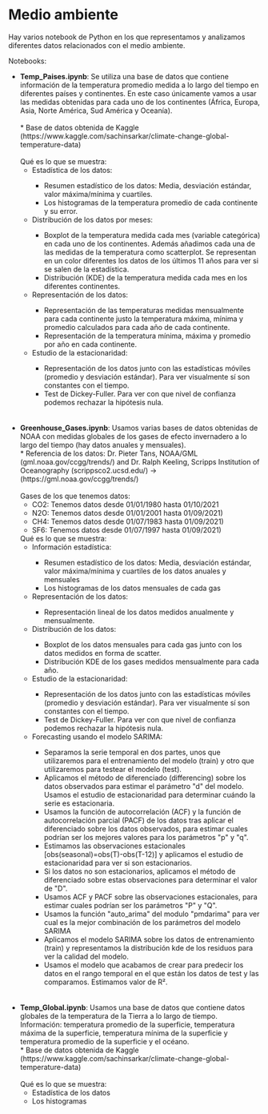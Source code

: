 # Medio ambiente

Hay varios notebook de Python en los que representamos y analizamos diferentes datos relacionados con el medio ambiente.

Notebooks:

<ul>
	<li> <b>Temp_Paises.ipynb</b>: Se utiliza una base de datos que contiene información de la temperatura promedio medida a lo largo del tiempo en diferentes países y continentes. En este caso únicamente vamos a usar las medidas obtenidas para cada uno de los continentes (África, Europa, Asia, Norte América, Sud América y Oceanía).<br><br>
* Base de datos obtenida de Kaggle (https://www.kaggle.com/sachinsarkar/climate-change-global-temperature-data)<br><br>
Qué es lo que se muestra:
	<ul>
		<li>Estadística de los datos:</li>
			<ul>
			<li>Resumen estadístico de los datos: Media, desviación estándar, valor máxima/mínima y cuartiles.</li>
			<li>Los histogramas de la temperatura promedio de cada continente y su error.</li>
			</ul>
		<li>Distribución de los datos por meses:</li>
		<ul>
			<li>Boxplot de la temperatura medida cada mes (variable categórica) en cada uno de los continentes. Además añadimos cada una de las medidas de la temperatura como scatterplot. Se representan en un color diferentes los datos de los últimos 11 años para ver si se salen de la estadística.</li>
			<li>Distribución (KDE) de la temperatura medida cada mes en los diferentes continentes.</li>
		</ul>
		<li>Representación de los datos:</li>
		<ul>
			<li>Representación de las temperaturas medidas mensualmente para cada continente justo la temperatura máxima, mínima y promedio calculados para cada año de cada continente.</li>
			<li>Representación de la temperatura mínima, máxima y promedio por año en cada continente. </li>
		</ul>
		<li>Estudio de la estacionaridad:</li>
		<ul>
			<li>Representación de los datos junto con las estadísticas móviles (promedio y desviación estándar). Para ver visualmente sí son constantes con el tiempo.</li>
			<li>Test de Dickey-Fuller. Para ver con que nivel de confianza podemos rechazar la hipótesis nula.</li>
		</ul>
	</ul>
	</li>
	<br><br>
	<li> <b>Greenhouse_Gases.ipynb</b>: Usamos varias bases de datos obtenidas de NOAA con medidas globales de los gases de efecto invernadero a lo largo del tiempo (hay datos anuales y mensuales). <br>
	* Referencia de los datos: Dr. Pieter Tans, NOAA/GML (gml.noaa.gov/ccgg/trends/) and Dr. Ralph Keeling, Scripps Institution of Oceanography (scrippsco2.ucsd.edu/) -> (https://gml.noaa.gov/ccgg/trends/)
	<br> <br>
Gases de los que tenemos datos:
	<ul>
	 	<li>CO2: Tenemos datos desde 01/01/1980 hasta 01/10/2021</li>
	 	<li>N2O: Tenemos datos desde 01/01/2001 hasta 01/09/2021)</li>
	 	<li>CH4: Tenemos datos desde 01/07/1983 hasta 01/09/2021)</li>
	 	<li>SF6: Tenemos datos desde 01/07/1997 hasta 01/09/2021)</li>
	</ul>
Qué es lo que se muestra:
	<ul>
		<li>Información estadística:</li>
		<ul> 
			<li>Resumen estadístico de los datos: Media, desviación estándar, valor máxima/mínima y cuartiles de los datos anuales y mensuales</li>
			<li>Los histogramas de los datos mensuales de cada gas</li>
		</ul>
		<li>Representación de los datos:</li>
		<ul>
			<li>Representación lineal de los datos medidos anualmente y mensualmente.</li>
		</ul>
		<li>Distribución de los datos:</li>
		<ul>
			<li>Boxplot de los datos mensuales para cada gas junto con los datos medidos en forma de scatter.</li>
			<li>Distribución KDE de los gases medidos mensualmente para cada año.</li>
		</ul>
		<li>Estudio de la estacionaridad:</li>
		<ul>
			<li>Representación de los datos junto con las estadísticas móviles (promedio y desviación estándar). Para ver visualmente sí son constantes con el tiempo.</li>
			<li>Test de Dickey-Fuller. Para ver con que nivel de confianza podemos rechazar la hipótesis nula.</li>
		</ul>
		<li>Forecasting usando el modelo SARIMA:</li>
		<ul>
			<li>Separamos la serie temporal en dos partes, unos que utilizaremos para el entrenamiento del modelo (train) y otro que utilizaremos para testear el modelo (test).</li>
			<li>Aplicamos el método de diferenciado (differencing) sobre los datos observados para estimar el parámetro "d" del modelo. Usamos el estudio de estacionaridad para determinar cuándo la serie es estacionaria. </li>
			<li> Usamos la función de autocorrelación (ACF) y la función de autocorrelación parcial (PACF) de los datos tras aplicar el diferenciado sobre los datos observados, para estimar cuales podrían ser los mejores valores para los parámetros "p" y "q".</li>
			<li>Estimamos las observaciones estacionales [obs(seasonal)=obs(T)-obs(T-12)] y aplicamos el estudio de estacionaridad para ver si son estacionarios.</li>
			<li>Si los datos no son estacionarios, aplicamos el método de diferenciado sobre estas observaciones para determinar el valor de "D".</li>					
			<li>Usamos ACF y PACF sobre las observaciones estacionales, para estimar cuales podrían ser los parámetros "P" y "Q".</li>
			<li>Usamos la función "auto_arima" del modulo "pmdarima" para ver cual es la mejor combinación de los parámetros del modelo SARIMA</li>
			<li>Aplicamos el modelo SARIMA sobre los datos de entrenamiento (train) y representamos la distribución kde de los residuos para ver la calidad del modelo.</li>
			<li>Usamos el modelo que acabamos de crear para predecir los datos en el rango temporal en el que están los datos de test y las comparamos. Estimamos valor de R².</li>
		</ul>
	</ul> 
	</li>
	<br><br>
	<li><b>Temp_Global.ipynb</b>: Usamos una base de datos que contiene datos globales de la temperatura de la Tierra a lo largo de tiempo.  Información: temperatura promedio de la superficie, temperatura máxima de la superficie, temperatura mínima de la superficie y temperatura promedio de la superficie y el océano. <br>
* Base de datos obtenida de Kaggle (https://www.kaggle.com/sachinsarkar/climate-change-global-temperature-data)<br><br>
Qué es lo que se muestra:
	<ul>
		<li>Estadística de los datos</li>
		<li>Los histogramas</li>
	</ul>
	</li>
</ul>